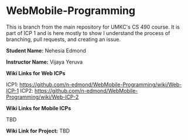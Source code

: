 # WebMobile-Programming
This is branch from the main repository for UMKC's CS 490 course. It is part of ICP 1 and is here mostly to show I understand the process of branching, pull requests, and creating an issue.

**Student Name:** Nehesia Edmond

**Instructor Name:** Vijaya Yeruva

**Wiki Links for Web ICPs**

ICP1: https://github.com/n-edmond/WebMobile-Programming/wiki/Web-ICP-1
ICP2: https://github.com/n-edmond/WebMobile-Programming/wiki/Web-ICP-2

**Wiki Links for Mobile ICPs**

TBD


**Wiki Link for Project:**
TBD


